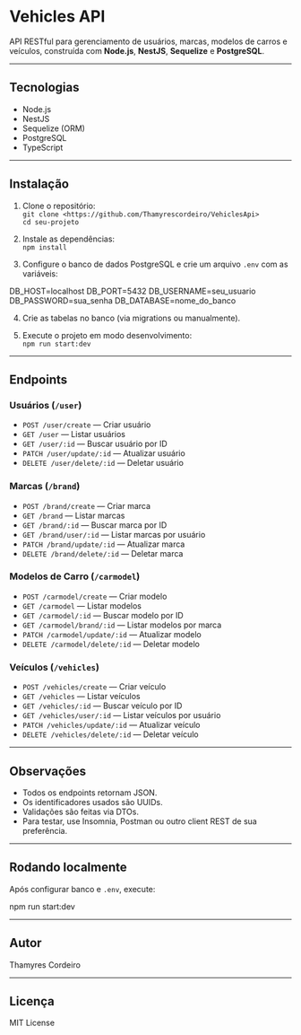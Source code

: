 # Vehicles API

API RESTful para gerenciamento de usuários, marcas, modelos de carros e veículos, construída com **Node.js**, **NestJS**, **Sequelize** e **PostgreSQL**.

---

## Tecnologias

- Node.js  
- NestJS  
- Sequelize (ORM)  
- PostgreSQL  
- TypeScript  

---

## Instalação

1. Clone o repositório:  
   `git clone <https://github.com/Thamyrescordeiro/VehiclesApi>`  
   `cd seu-projeto`

2. Instale as dependências:  
   `npm install`

3. Configure o banco de dados PostgreSQL e crie um arquivo `.env` com as variáveis:

DB_HOST=localhost
DB_PORT=5432
DB_USERNAME=seu_usuario
DB_PASSWORD=sua_senha
DB_DATABASE=nome_do_banco


4. Crie as tabelas no banco (via migrations ou manualmente).

5. Execute o projeto em modo desenvolvimento:  
   `npm run start:dev`

---

## Endpoints

### Usuários (`/user`)

- `POST /user/create` — Criar usuário  
- `GET /user` — Listar usuários  
- `GET /user/:id` — Buscar usuário por ID  
- `PATCH /user/update/:id` — Atualizar usuário  
- `DELETE /user/delete/:id` — Deletar usuário  

### Marcas (`/brand`)

- `POST /brand/create` — Criar marca  
- `GET /brand` — Listar marcas  
- `GET /brand/:id` — Buscar marca por ID  
- `GET /brand/user/:id` — Listar marcas por usuário  
- `PATCH /brand/update/:id` — Atualizar marca  
- `DELETE /brand/delete/:id` — Deletar marca  

### Modelos de Carro (`/carmodel`)

- `POST /carmodel/create` — Criar modelo  
- `GET /carmodel` — Listar modelos  
- `GET /carmodel/:id` — Buscar modelo por ID  
- `GET /carmodel/brand/:id` — Listar modelos por marca  
- `PATCH /carmodel/update/:id` — Atualizar modelo  
- `DELETE /carmodel/delete/:id` — Deletar modelo  

### Veículos (`/vehicles`)

- `POST /vehicles/create` — Criar veículo  
- `GET /vehicles` — Listar veículos  
- `GET /vehicles/:id` — Buscar veículo por ID  
- `GET /vehicles/user/:id` — Listar veículos por usuário  
- `PATCH /vehicles/update/:id` — Atualizar veículo  
- `DELETE /vehicles/delete/:id` — Deletar veículo  

---

## Observações

- Todos os endpoints retornam JSON.  
- Os identificadores usados são UUIDs.  
- Validações são feitas via DTOs.  
- Para testar, use Insomnia, Postman ou outro client REST de sua preferência.

---

## Rodando localmente

Após configurar banco e `.env`, execute:

npm run start:dev

---

## Autor

Thamyres Cordeiro

---

## Licença

MIT License